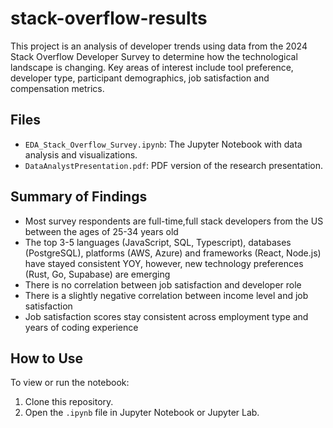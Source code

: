 # stack-overflow-results
This project is an analysis of developer trends using data from the 2024 Stack Overflow Developer Survey to determine how the technological landscape is changing. Key areas of interest include tool preference, developer type, participant demographics, job satisfaction and compensation metrics.

## Files
- `EDA_Stack_Overflow_Survey.ipynb`: The Jupyter Notebook with data analysis and visualizations.
- `DataAnalystPresentation.pdf`: PDF version of the research presentation.

## Summary of Findings
- Most survey respondents are full-time,full stack developers from the US between the ages of 25-34 years old
- The top 3-5 languages (JavaScript, SQL, Typescript), databases (PostgreSQL), platforms (AWS, Azure) and frameworks (React, Node.js) have stayed consistent YOY, however, new technology preferences (Rust, Go, Supabase) are emerging
- There is no correlation between job satisfaction and developer role
- There is a slightly negative correlation between income level and job satisfaction
- Job satisfaction scores stay consistent across employment type and years of coding experience

## How to Use
To view or run the notebook:
1. Clone this repository.
2. Open the `.ipynb` file in Jupyter Notebook or Jupyter Lab.

